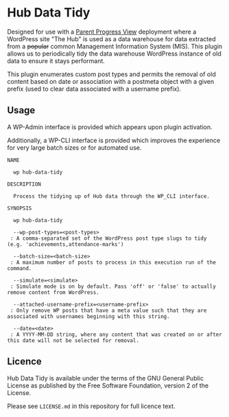 # Hub Data Tidy

Designed for use with a [Parent Progress View](https://github.com/TestValleySchool/moodle-report-parentprogressview) deployment where a WordPress site "The Hub"
is used as a data warehouse for data extracted from a ~~popular~~ common Management Information
System (MIS). This plugin allows us to periodically tidy the data warehouse WordPress instance
of old data to ensure it stays performant.

This plugin enumerates custom post types and permits the removal of old content based on
date or association with a postmeta object with a given prefix (used to clear data associated
with a username prefix).

## Usage

A WP-Admin interface is provided which appears upon plugin activation.

Additionally, a WP-CLI interface is provided which improves the experience for very large
batch sizes or for automated use.

	NAME

	  wp hub-data-tidy

	DESCRIPTION

	  Process the tidying up of Hub data through the WP_CLI interface.

	SYNOPSIS

	  wp hub-data-tidy

	  --wp-post-types=<post-types>
	 : A comma-separated set of the WordPress post type slugs to tidy (e.g. 'achievements,attendance-marks')

	  --batch-size=<batch-size>
	 : A maximum number of posts to process in this execution run of the command.

	  --simulate=<simulate>
	 : Simulate mode is on by default. Pass 'off' or 'false' to actually remove content from WordPress.

	  --attached-username-prefix=<username-prefix>
	 : Only remove WP posts that have a meta value such that they are associated with usernames beginning with this string.

	  --date=<date>
	 : A YYYY-MM-DD string, where any content that was created on or after this date will not be selected for removal.


## Licence

Hub Data Tidy is available under the terms of the GNU General Public License as published by the Free Software Foundation, version 2 of the License.

Please see `LICENSE.md` in this repository for full licence text.
